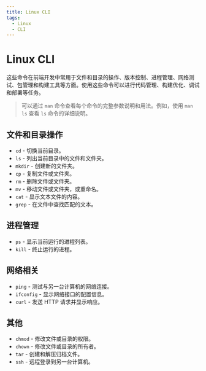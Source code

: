 ```yaml
---
title: Linux CLI
tags:
  - Linux
  - CLI
---
```


# Linux CLI

这些命令在前端开发中常用于文件和目录的操作、版本控制、进程管理、网络测试、包管理和构建工具等方面。使用这些命令可以进行代码管理、构建优化、调试和部署等任务。

> 可以通过 `man` 命令查看每个命令的完整参数说明和用法。例如，使用 `man ls` 查看 `ls` 命令的详细说明。

## 文件和目录操作

- `cd` - 切换当前目录。
- `ls` - 列出当前目录中的文件和文件夹。
- `mkdir` - 创建新的文件夹。
- `cp` - 复制文件或文件夹。
- `rm` - 删除文件或文件夹。
- `mv` - 移动文件或文件夹，或重命名。
- `cat` - 显示文本文件的内容。
- `grep` - 在文件中查找匹配的文本。

## 进程管理

- `ps` - 显示当前运行的进程列表。
- `kill` - 终止运行的进程。

## 网络相关

- `ping` - 测试与另一台计算机的网络连接。
- `ifconfig` - 显示网络接口的配置信息。
- `curl` - 发送 HTTP 请求并显示响应。

## 其他

- `chmod` - 修改文件或目录的权限。
- `chown` - 修改文件或目录的所有者。
- `tar` - 创建和解压归档文件。
- `ssh` - 远程登录到另一台计算机。

